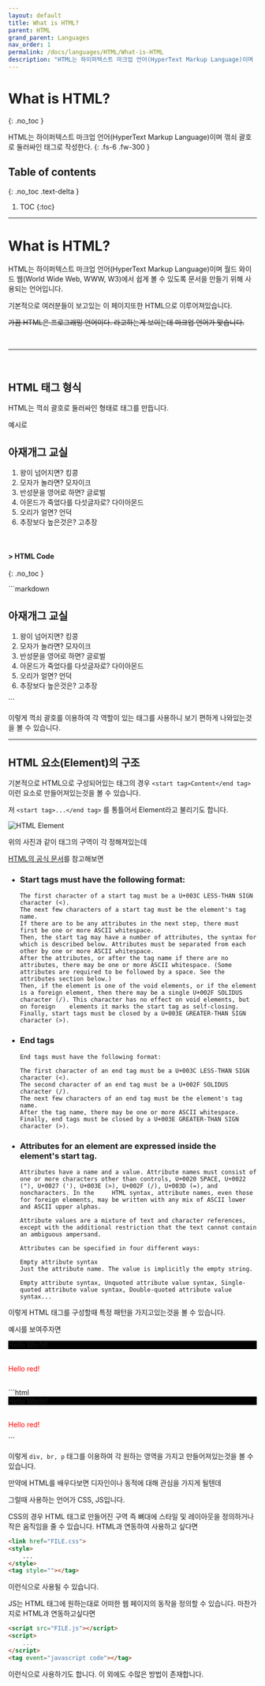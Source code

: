 ```yaml
---
layout: default
title: What is HTML?
parent: HTML
grand_parent: Languages
nav_order: 1
permalink: /docs/languages/HTML/What-is-HTML
description: "HTML는 하이퍼텍스트 마크업 언어(HyperText Markup Language)이며 꺾쇠 괄호로 둘러싸인 태그로 작성한다."
---
```


# What is HTML?
{: .no_toc }

HTML는 하이퍼텍스트 마크업 언어(HyperText Markup Language)이며 꺾쇠 괄호로 둘러싸인 태그로 작성한다.
{: .fs-6 .fw-300 }

## Table of contents
{: .no_toc .text-delta }

1. TOC
{:toc}

---

# What is HTML?

HTML는 하이퍼텍스트 마크업 언어(HyperText Markup Language)이며 월드 와이드 웹(World Wide Web, WWW, W3)에서 쉽게 볼 수 있도록 문서을 만들기 위해 사용되는 언어입니다.

기본적으로 여러분들이 보고있는 이 페이지또한 HTML으로 이루어져있습니다.

~~가끔 HTML은 프로그래밍 언어이다. 라고하는게 보이는데 마크업 언어가 맞습니다.~~

<br>

---

<br>

## HTML 태그 형식

HTML는 꺽쇠 괄호로 둘러싸인 형태로 태그를 만듭니다.

예시로

<div class="code-example" markdown="1">
<h2>아재개그 교실</h2>
<ol>
    <li>왕이 넘어지면? 킹콩</li>
    <li>모자가 놀라면? 모자이크</li>
    <li>반성문을 영어로 하면? 글로벌</li>
    <li>아몬드가 죽었다를 다섯글자로? 다이아몬드</li>
    <li>오리가 얼면? 언덕</li>
    <li>추장보다 높은것은? 고추장</li>
</ol>
<br>

#### > HTML Code
{: .no_toc }
</div>
```markdown
<h2>아재개그 교실</h2>
<ol>
    <li>왕이 넘어지면? 킹콩</li>
    <li>모자가 놀라면? 모자이크</li>
    <li>반성문을 영어로 하면? 글로벌</li>
    <li>아몬드가 죽었다를 다섯글자로? 다이아몬드</li>
    <li>오리가 얼면? 언덕</li>
    <li>추장보다 높은것은? 고추장</li>
</ol>
```

이렇게 꺽쇠 괄호를 이용하여 각 역할이 있는 태그를 사용하니 보기 편하게 나와있는것을 볼 수 있습니다.

---

## HTML 요소(Element)의 구조

기본적으로 HTML으로 구성되어있는 태그의 경우 ``<start tag>Content</end tag>`` 이런 요소로 만들어져있는것을 볼 수 있습니다.

저 ``<start tag>...</end tag>`` 를 통틀어서 Element라고 불리기도 합니다.

![HTML Element](/post_images/HTML/What-is-HTML/html-element.png)

위의 사진과 같이 태그의 구역이 각 정해져있는데 

[HTML의 공식 문서](https://html.spec.whatwg.org/multipage/syntax.html#start-tags)를 참고해보면

+ ### Start tags must have the following format:

    ```
    The first character of a start tag must be a U+003C LESS-THAN SIGN character (<).
    The next few characters of a start tag must be the element's tag name.
    If there are to be any attributes in the next step, there must first be one or more ASCII whitespace.
    Then, the start tag may have a number of attributes, the syntax for which is described below. Attributes must be separated from each other by one or more ASCII whitespace.
    After the attributes, or after the tag name if there are no attributes, there may be one or more ASCII whitespace. (Some attributes are required to be followed by a space. See the attributes section below.)
    Then, if the element is one of the void elements, or if the element is a foreign element, then there may be a single U+002F SOLIDUS character (/). This character has no effect on void elements, but on foreign    elements it marks the start tag as self-closing.
    Finally, start tags must be closed by a U+003E GREATER-THAN SIGN character (>).
    ```

+ ### End tags

    ```
    End tags must have the following format:

    The first character of an end tag must be a U+003C LESS-THAN SIGN character (<).
    The second character of an end tag must be a U+002F SOLIDUS character (/).
    The next few characters of an end tag must be the element's tag name.
    After the tag name, there may be one or more ASCII whitespace.
    Finally, end tags must be closed by a U+003E GREATER-THAN SIGN character (>).
    ```

+ ### Attributes for an element are expressed inside the element's start tag.

    ```
    Attributes have a name and a value. Attribute names must consist of one or more characters other than controls, U+0020 SPACE, U+0022 ("), U+0027 ('), U+003E (>), U+002F (/), U+003D (=), and noncharacters. In the     HTML syntax, attribute names, even those for foreign elements, may be written with any mix of ASCII lower and ASCII upper alphas.

    Attribute values are a mixture of text and character references, except with the additional restriction that the text cannot contain an ambiguous ampersand.

    Attributes can be specified in four different ways:

    Empty attribute syntax
    Just the attribute name. The value is implicitly the empty string.

    Empty attribute syntax, Unquoted attribute value syntax, Single-quoted attribute value syntax, Double-quoted attribute value syntax...
    ```

이렇게 HTML 태그를 구성할때 특정 패턴을 가지고있는것을 볼 수 있습니다.

예시를 보여주자면

<div style="background:#000;">
    Hello World!
</div>
<br>
<p style="color:red;">Hello red!</p>
<br>
```html
<div style="background:#000;">
        Hello World!
</div>
<br>
<p style="color:red;">Hello red!</p>
```

이렇게 ``div, br, p`` 태그를 이용하여 각 원하는 영역을 가지고 만들어져있는것을 볼 수 있습니다.

만약에 HTML를 배우다보면 디자인이나 동적에 대해 관심을 가지게 될텐데

그럴때 사용하는 언어가 CSS, JS입니다.

CSS의 경우 HTML 태그로 만들어진 구역 즉 뼈대에 스타일 및 레이아웃을 정의하거나 작은 움직임을 줄 수 있습니다.
HTML과 연동하여 사용하고 싶다면

```html
<link href="FILE.css">
<style>
    ...
</style>
<tag style=""></tag>
```

이런식으로 사용될 수 있습니다.

JS는 HTML 태그에 원하는대로 어떠한 웹 페이지의 동작을 정의할 수 있습니다.
마찬가지로 HTML과 연동하고싶다면

```html
<script src="FILE.js"></script>
<script>
    ...
</script>
<tag event="javascript code"></tag>
```

이런식으로 사용하기도 합니다.
이 외에도 수많은 방법이 존재합니다.